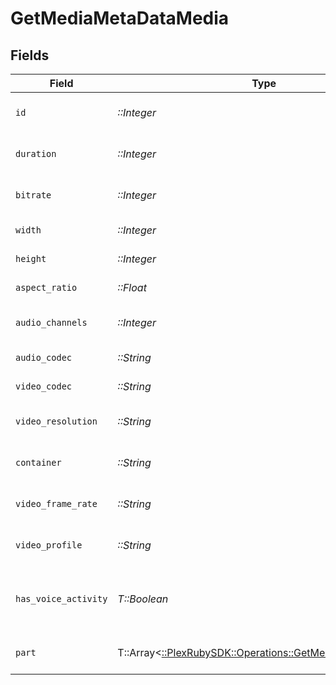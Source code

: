 # GetMediaMetaDataMedia


## Fields

| Field                                                                                                        | Type                                                                                                         | Required                                                                                                     | Description                                                                                                  | Example                                                                                                      |
| ------------------------------------------------------------------------------------------------------------ | ------------------------------------------------------------------------------------------------------------ | ------------------------------------------------------------------------------------------------------------ | ------------------------------------------------------------------------------------------------------------ | ------------------------------------------------------------------------------------------------------------ |
| `id`                                                                                                         | *::Integer*                                                                                                  | :heavy_check_mark:                                                                                           | Unique media identifier.                                                                                     | 387322                                                                                                       |
| `duration`                                                                                                   | *::Integer*                                                                                                  | :heavy_check_mark:                                                                                           | Duration of the media in milliseconds.                                                                       | 9610350                                                                                                      |
| `bitrate`                                                                                                    | *::Integer*                                                                                                  | :heavy_check_mark:                                                                                           | Bitrate in bits per second.                                                                                  | 25512                                                                                                        |
| `width`                                                                                                      | *::Integer*                                                                                                  | :heavy_check_mark:                                                                                           | Video width in pixels.                                                                                       | 3840                                                                                                         |
| `height`                                                                                                     | *::Integer*                                                                                                  | :heavy_check_mark:                                                                                           | Video height in pixels.                                                                                      | 1602                                                                                                         |
| `aspect_ratio`                                                                                               | *::Float*                                                                                                    | :heavy_check_mark:                                                                                           | Aspect ratio of the video.                                                                                   | 2.35                                                                                                         |
| `audio_channels`                                                                                             | *::Integer*                                                                                                  | :heavy_check_mark:                                                                                           | Number of audio channels.                                                                                    | 6                                                                                                            |
| `audio_codec`                                                                                                | *::String*                                                                                                   | :heavy_check_mark:                                                                                           | Audio codec used.                                                                                            | eac3                                                                                                         |
| `video_codec`                                                                                                | *::String*                                                                                                   | :heavy_check_mark:                                                                                           | Video codec used.                                                                                            | hevc                                                                                                         |
| `video_resolution`                                                                                           | *::String*                                                                                                   | :heavy_check_mark:                                                                                           | Video resolution (e.g., 4k).                                                                                 | 4k                                                                                                           |
| `container`                                                                                                  | *::String*                                                                                                   | :heavy_check_mark:                                                                                           | File container type.                                                                                         | mkv                                                                                                          |
| `video_frame_rate`                                                                                           | *::String*                                                                                                   | :heavy_check_mark:                                                                                           | Frame rate of the video (e.g., 24p).                                                                         | 24p                                                                                                          |
| `video_profile`                                                                                              | *::String*                                                                                                   | :heavy_check_mark:                                                                                           | Video profile (e.g., main 10).                                                                               | main 10                                                                                                      |
| `has_voice_activity`                                                                                         | *T::Boolean*                                                                                                 | :heavy_check_mark:                                                                                           | Indicates whether voice activity is detected.                                                                | false                                                                                                        |
| `part`                                                                                                       | T::Array<[::PlexRubySDK::Operations::GetMediaMetaDataPart](../../models/operations/getmediametadatapart.md)> | :heavy_check_mark:                                                                                           | An array of parts for this media item.                                                                       |                                                                                                              |